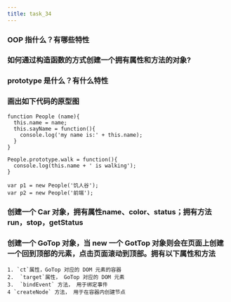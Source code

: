```yaml
---
title: task_34
---
```

### OOP 指什么？有哪些特性

### 如何通过构造函数的方式创建一个拥有属性和方法的对象? 

### prototype 是什么？有什么特性 

### 画出如下代码的原型图
```
function People (name){
  this.name = name;
  this.sayName = function(){
    console.log('my name is:' + this.name);
  }
}

People.prototype.walk = function(){
  console.log(this.name + ' is walking');  
}

var p1 = new People('饥人谷');
var p2 = new People('前端');
```

### 创建一个 Car 对象，拥有属性name、color、status；拥有方法run，stop，getStatus 

###  创建一个 GoTop 对象，当 new 一个 GotTop 对象则会在页面上创建一个回到顶部的元素，点击页面滚动到顶部。拥有以下属性和方法
```
1. `ct`属性，GoTop 对应的 DOM 元素的容器
2.  `target`属性， GoTop 对应的 DOM 元素
3.  `bindEvent` 方法， 用于绑定事件
4 `createNode` 方法， 用于在容器内创建节点
```
